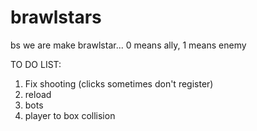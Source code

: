 # brawlstars
bs
we are make brawlstar... 0 means ally, 1 means enemy

TO DO LIST:
1. Fix shooting (clicks sometimes don't register)
2. reload
3. bots
4. player to box collision
